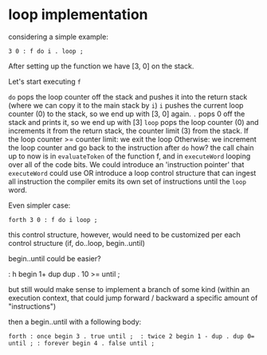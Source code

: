 # loop implementation

considering a simple example:

`
3 0 : f do i . loop ;
`

After setting up the function we have [3, 0] on the stack.

Let's start executing `f`

`do` pops the loop counter off the stack and pushes it into the return stack (where we can copy it to the main stack by `i`)
`i` pushes the current loop counter (0) to the stack, so we end up with [3, 0] again.
`.` pops 0 off the stack and prints it, so we end up with [3]
`loop` pops the loop counter (0) and increments it from the return stack, the counter limit (3) from the stack.
    If the loop counter >= counter limit: we exit the loop
    Otherwise: we increment the loop counter and go back to the instruction after `do`
        how? the call chain up to now is in `evaluateToken` of the function f, and in `executeWord` looping over all of the code bits. We could introduce an 'instruction pointer' that `executeWord` could use OR introduce a loop control structure that can ingest all instruction the compiler emits its own set of instructions until the `loop` word.
        
Even simpler case:

` forth
3 0 : f do i loop ;
`

this control structure, however, would need to be customized per each control structure (if, do..loop, begin..until)

begin..until could be easier?

: h begin 1+ dup dup . 10 >= until ;

but still would make sense to implement a branch of some kind (within an execution context, that could jump forward / backward a specific amount of "instructions")


then a begin..until with a following body:


` forth
: once begin 3 . true until ; 
: twice 2 begin 1 - dup . dup 0= until ;
: forever begin 4 . false until ;
`